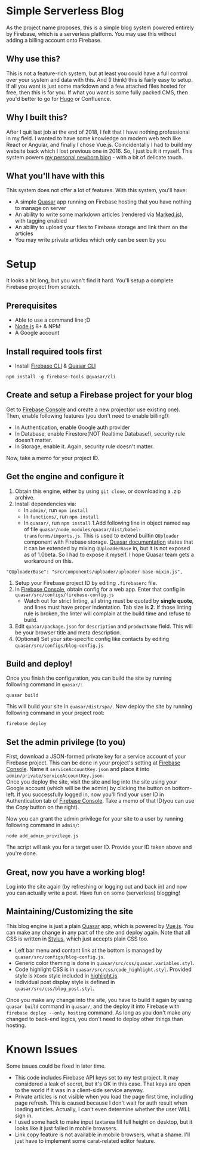 # Simple Serverless Blog
As the project name proposes, this is a simple blog system powered entirely by Firebase, which is a serverless platform.
You may use this without adding a billing account onto Firebase.

## Why use this?
This is not a feature-rich system, but at least you could have a full control over your system and data with this. And (I think) this is fairly easy to setup. If all you want is just some markdown and a few attached files hosted for free, then this is for you. If what you want is some fully packed CMS, then you'd better to go for [Hugo](https://gohugo.io/) or Confluence.

## Why I built this?
After I quit last job at the end of 2018, I felt that I have nothing professional in my field. I wanted to have some knowledge on modern web tech like React or Angular, and finally I chose Vue.js. Coincidentally I had to build my website back which I lost previous one in 2016. So, I just built it myself.
This system powers [my personal newborn blog](https://www.luciaellan.com/) - with a bit of delicate touch.

## What you'll have with this
This system does not offer a lot of features. With this system, you'll have:
* A simple [Quasar](https://v1.quasar-framework.org/) app running on Firebase hosting that you have nothing to manage on server
* An ability to write some markdown articles (rendered via [Marked.js](https://github.com/markedjs/marked)), with tagging enabled
* An ability to upload your files to Firebase storage and link them on the articles
* You may write private articles which only can be seen by you

# Setup
It looks a bit long, but you won't find it hard. You'll setup a complete Firebase project from scratch.

## Prerequisites
* Able to use a command line ;D
* [Node.js](https://nodejs.org/) 8+ & NPM
* A Google account

## Install required tools first
* Install [Firebase CLI](https://firebase.google.com/docs/cli/) & [Quasar CLI](https://v1.quasar-framework.org/quasar-cli/installation)
```shell
npm install -g firebase-tools @quasar/cli
```

## Create and setup a Firebase project for your blog
Get to [Firebase Console](https://console.firebase.google.com/) and create a new project(or use existing one).  
Then, enable following features (you don't need to enable billing!):
* In Authentication, enable Google auth provider
* In Database, enable Firestore(NOT Realtime Database!), security rule doesn't matter.
* In Storage, enable it. Again, security rule doesn't matter.

Now, take a memo for your project ID.

## Get the engine and configure it
1. Obtain this engine, either by using `git clone`, or downloading a .zip archive.
2. Install dependencies via:
   * In `admin/`, run `npm install`
   * In `functions/`, run `npm install`
   * In `quasar/`, run `npm install`
1.Add following line in object named `map` of file `quasar/node_modules/quasar/dist/babel-transforms/imports.js`. This is used to extend builtin `QUploader` component with Firebase storage. [Quasar documentation](https://v1.quasar-framework.org/vue-components/uploader) states that it can be extended by mixing `QUploaderBase` in, but it is not exposed as of 1.0beta. So I had to expose it myself. I hope Quasar team gets a workaround on this.
```
"QUploaderBase": "src/components/uploader/uploader-base-mixin.js",
```
1. Setup your Firebase project ID by editing `.firebaserc` file.
1. In [Firebase Console](https://console.firebase.google.com/), obtain config for a web app. Enter that config in `quasar/src/configs/firebase-config.js`
   * Watch out for strict linting, all string must be quoted by **single quote**, and lines must have proper indentation. Tab size is **2**. If those linting rule is broken, the linter will complain at the build time and refuse to build.
1. Edit `quasar/package.json` for `description` and `productName` field. This will be your browser title and meta description.
1. (Optional) Set your site-specific config like contacts by editing `quasar/src/configs/blog-config.js`

## Build and deploy!
Once you finish the configuration, you can build the site by running following command in `quasar/`:
```shell
quasar build
```
This will build your site in `quasar/dist/spa/`. Now deploy the site by running following command in your project root:
```shell
firebase deploy
```

## Set the admin privilege (to you)
First, download a JSON-formed private key for a service account of your Firebase project. This can be done in your project's setting at [Firebase Console](https://console.firebase.google.com/). Name it `serviceAccountKey.json` and place it into `admin/private/serviceAccountKey.json`.  
Once you deploy the site, visit the site and log into the site using your Google account (which will be the admin) by clicking the button on bottom-left. If you successfully logged in, now you'll find your user ID in Authentication tab of [Firebase Console](https://console.firebase.google.com/). Take a memo of that ID(you can use the *Copy* button on the right).

Now you can grant the admin privilege for your site to a user by running following command in `admin/`:
```shell
node add_admin_privilege.js
```
The script will ask you for a target user ID. Provide your ID taken above and you're done.

## Great, now you have a working blog!
Log into the site again (by refreshing or logging out and back in) and now you can actually write a post. Have fun on some (serverless) blogging!

## Maintaining/Customizing the site
This blog engine is just a plain [Quasar](https://v1.quasar-framework.org/) app, which is powered by [Vue.js](https://vuejs.org/). You can make any change in any part of the site and deploy again. Note that all CSS is written in [Stylus](http://stylus-lang.com/), which just accepts plain CSS too.  
* Left bar menu and contant link at the bottom is managed by `quasar/src/configs/blog-config.js`.
* Generic color theming is done in `quasar/src/css/quasar.variables.styl`.
* Code highlight CSS is in `quasar/src/css/code_highlight.styl`. Provided style is `XCode` style included in [highlight.js](https://highlightjs.org/)
* Individual post display style is defined in `quasar/src/css/blog_post.styl`.

Once you make any change into the site, you have to build it again by using `quasar build` command in `quasar/`, and the deploy it into Firebase with `firebase deploy --only hosting` command. As long as you don't make any changed to back-end logics, you don't need to deploy other things than hosting.

# Known Issues
Some issues could be fixed in later time.
* This code includes Firebase API keys set to my test project. It may considered a leak of secret, but it's OK in this case. That keys are open to the world if it was in a client-side service anyway.
* Private articles is not visible when you load the page first time, including page refresh. This is caused because I don't wait for auth result when loading articles. Actually, I can't even determine whether the user WILL sign in.
* I used some hack to make input textarea fill full height on desktop, but it looks like it just failed in mobile browsers.
* Link copy feature is not available in mobile browsers, what a shame. I'll just have to implement some carat-related editor feature.

